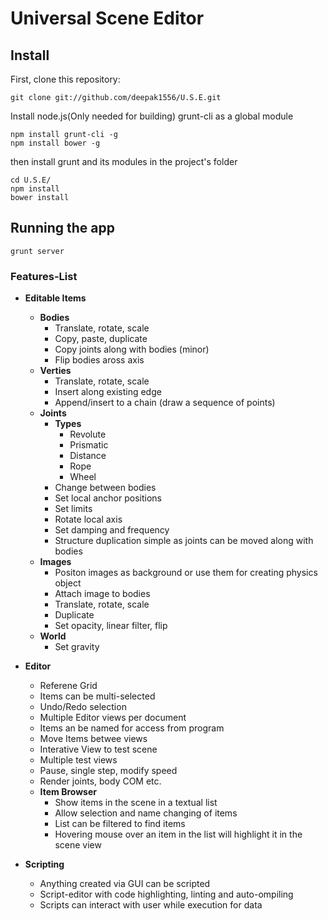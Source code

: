 # Universal Scene Editor

## Install

First, clone this repository:
```
git clone git://github.com/deepak1556/U.S.E.git
```

Install node.js(Only needed for building)
grunt-cli as a global module
```
npm install grunt-cli -g
npm install bower -g
```

then install grunt and its modules in the project's folder
```
cd U.S.E/
npm install
bower install
```

## Running the app

```
grunt server
```

### Features-List

* __Editable Items__
    * __Bodies__
        * Translate, rotate, scale
        * Copy, paste, duplicate
        * Copy joints along with bodies (minor)
        * Flip bodies aross axis
    * __Verties__
        * Translate, rotate, scale
        * Insert along existing edge
        * Append/insert to a chain (draw a sequence of points)
    * __Joints__ 
        * __Types__
            * Revolute
            * Prismatic
            * Distance
            * Rope
            * Wheel
        * Change between bodies
        * Set local anchor positions
        * Set limits
        * Rotate local axis
        * Set damping and frequency
        * Structure duplication simple as joints can be moved along with bodies
    * __Images__
        * Positon images as background or use them for creating physics object
        * Attach image to bodies
        * Translate, rotate, scale
        * Duplicate
        * Set opacity, linear filter, flip
    * __World__
        * Set gravity

* __Editor__ 
    * Referene Grid
    * Items can be multi-selected
    * Undo/Redo selection
    * Multiple Editor views per document
    * Items an be named for access from program
    * Move Items betwee views
    * Interative View to test scene
    * Multiple test views 
    * Pause, single step, modify speed
    * Render joints, body COM etc.
    * __Item Browser__
        * Show items in the scene in a textual list
        * Allow selection and name changing of items
        * List can be filtered to find items
        * Hovering mouse over an item in the list will highlight it in the scene view

* __Scripting__
    * Anything created via GUI can be scripted
    * Script-editor with code highlighting, linting and auto-ompiling
    * Scripts can interact with user while execution for data
